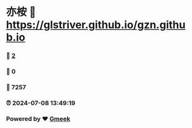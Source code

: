 # 亦桉 :link: https://glstriver.github.io/gzn.github.io 
### :page_facing_up: [2](https://glstriver.github.io/gzn.github.io/tag.html) 
### :speech_balloon: 0 
### :hibiscus: 7257 
### :alarm_clock: 2024-07-08 13:49:19 
### Powered by :heart: [Gmeek](https://github.com/Meekdai/Gmeek)

